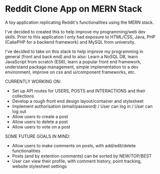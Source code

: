 # Reddit Clone App on MERN Stack
A toy application replicating Reddit's functionalities using the MERN stack.

I've decided to created this to help improve my programming/web dev skills. 
Prior to this application I only had exposure to HTML/CSS, Java, PHP (CakePHP for a backend framework) and MySQL from university.

I've decided to take on this stack to help improve my programming in general (front and back end) and to also: Learn a NoSQL DB, learn JavaScript from scratch (ES6), learn a popular front end framework,
understand package management, simple implementation to a dev environment, improve on css and ui/component frameworks, etc.

CURRENTLY WORKING ON:

* Set up API routes for USERS, POSTS and INTERACTIONS and their collections
* Develop a rough front end design layout/container and stylesheet
* Implement authorisation (email/password) / User can log in / User can log out
* Allow users to create a post
* Allow users to delete a post
* Allow users to vote on a post

SOME FUTURE GOALS IN MIND:
* Allow users to make comments on posts, with add/edit/delete functionalities
* Posts (and by extention comments) can be sorted by NEW/TOP/BEST
* User can view their profile, with comment history, point tracking, website stylesheet settings


